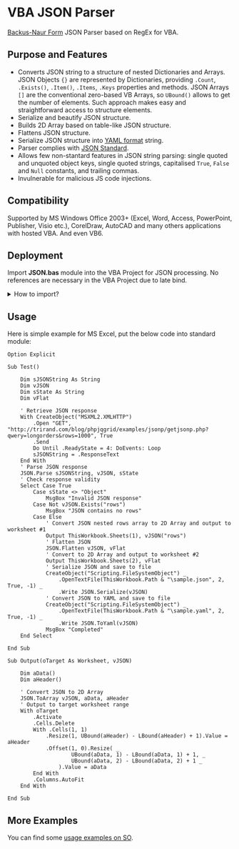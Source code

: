 # VBA JSON Parser
[Backus-Naur Form](https://en.wikipedia.org/wiki/Backus%E2%80%93Naur_form) JSON Parser based on RegEx for VBA.
## Purpose and Features
- Converts JSON string to a structure of nested Dictionaries and Arrays. JSON Objects `{}` are represented by Dictionaries, providing `.Count`, `.Exists()`, `.Item()`, `.Items`, `.Keys` properties and methods. JSON Arrays `[]` are the conventional zero-based VB Arrays, so `UBound()` allows to get the number of elements. Such approach makes easy and straightforward access to structure elements.
- Serialize and beautify JSON structure.
- Builds 2D Array based on table-like JSON structure.
- Flattens JSON structure.
- Serialize JSON structure into [YAML format](https://yaml.org/) string.
- Parser complies with [JSON Standard](http://json.org/).
- Allows few non-stantard features in JSON string parsing: single quoted and unquoted object keys, single quoted strings, capitalised `True`, `False` and `Null` constants, and trailing commas.
- Invulnerable for malicious JS code injections.
## Compatibility
Supported by MS Windows Office 2003+ (Excel, Word, Access, PowerPoint, Publisher, Visio etc.), CorelDraw, AutoCAD and many others applications with hosted VBA. And even VB6.
## Deployment
Import **JSON.bas** module into the VBA Project for JSON processing. No references are necessary in the VBA Project due to late bind.
<details><summary>How to import?</summary>
<p>

Download and save JSON.bas to a file - open the page with JSON.bas code, right-click on Raw button, choose Save link as... (for Chrome):

![download](https://user-images.githubusercontent.com/3822668/52233449-33dde700-28d0-11e9-97b9-f61fd98c16fd.png)

Import JSON.bas into the VBA Project - open Visual Basic Editor by pressing Alt+F11, right-click on Project Tree, choose Import File, select saved JSON.bas:

![import](https://user-images.githubusercontent.com/3822668/52232296-31c65900-28cd-11e9-8164-94ca71c06595.png)

</p>
</details>

## Usage
Here is simple example for MS Excel, put the below code into standard module:

```vba
Option Explicit

Sub Test()
    
    Dim sJSONString As String
    Dim vJSON
    Dim sState As String
    Dim vFlat
    
    ' Retrieve JSON response
    With CreateObject("MSXML2.XMLHTTP")
        .Open "GET", "http://trirand.com/blog/phpjqgrid/examples/jsonp/getjsonp.php?qwery=longorders&rows=1000", True
        .Send
        Do Until .ReadyState = 4: DoEvents: Loop
        sJSONString = .ResponseText
    End With
    ' Parse JSON response
    JSON.Parse sJSONString, vJSON, sState
    ' Check response validity
    Select Case True
        Case sState <> "Object"
            MsgBox "Invalid JSON response"
        Case Not vJSON.Exists("rows")
            MsgBox "JSON contains no rows"
        Case Else
            ' Convert JSON nested rows array to 2D Array and output to worksheet #1
            Output ThisWorkbook.Sheets(1), vJSON("rows")
            ' Flatten JSON
            JSON.Flatten vJSON, vFlat
            ' Convert to 2D Array and output to worksheet #2
            Output ThisWorkbook.Sheets(2), vFlat
            ' Serialize JSON and save to file
            CreateObject("Scripting.FileSystemObject") _
                .OpenTextFile(ThisWorkbook.Path & "\sample.json", 2, True, -1) _
                .Write JSON.Serialize(vJSON)
            ' Convert JSON to YAML and save to file
            CreateObject("Scripting.FileSystemObject") _
                .OpenTextFile(ThisWorkbook.Path & "\sample.yaml", 2, True, -1) _
                .Write JSON.ToYaml(vJSON)
            MsgBox "Completed"
    End Select
    
End Sub

Sub Output(oTarget As Worksheet, vJSON)
    
    Dim aData()
    Dim aHeader()
    
    ' Convert JSON to 2D Array
    JSON.ToArray vJSON, aData, aHeader
    ' Output to target worksheet range
    With oTarget
        .Activate
        .Cells.Delete
        With .Cells(1, 1)
            .Resize(1, UBound(aHeader) - LBound(aHeader) + 1).Value = aHeader
            .Offset(1, 0).Resize( _
                    UBound(aData, 1) - LBound(aData, 1) + 1, _
                    UBound(aData, 2) - LBound(aData, 2) + 1 _
                ).Value = aData
        End With
        .Columns.AutoFit
    End With
    
End Sub
```

## More Examples
You can find some <a href="https://stackoverflow.com/search?q=user%3A2165759+is%3Aanswer+json.bas">usage examples on SO</a>.
